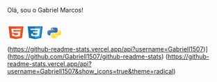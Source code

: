 Olá, sou o Gabriel Marcos!
##

  
  <img align="center" alt="HTML" height="30" width="40" src="https://raw.githubusercontent.com/devicons/devicon/master/icons/html5/html5-original.svg">
  <img align="center" alt="CSS" height="30" width="40" src="https://raw.githubusercontent.com/devicons/devicon/master/icons/css3/css3-original.svg">
  <img align="center" alt="Python" height="30" width="40" src="https://raw.githubusercontent.com/devicons/devicon/master/icons/python/python-original.svg">
    
</div>

(https://github-readme-stats.vercel.app/api?username=Gabriell1507)](https://github.com/Gabriell1507/github-readme-stats)
(https://github-readme-stats.vercel.app/api?username=Gabriell1507&show_icons=true&theme=radical)
